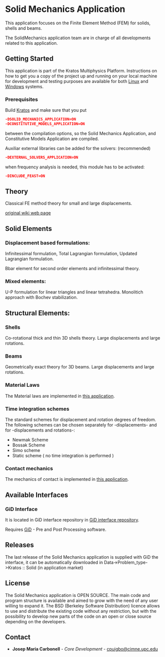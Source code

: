 # Solid Mechanics Application

This application focuses on the Finite Element Method (FEM) for solids, shells and beams.

The SolidMechanics application team are in charge of all developments related to this application.

## Getting Started

This application is part of the Kratos Multiphysics Platform. Instructions on how to get you a copy of the project up and running on your local machine for development and testing purposes are available for both [Linux](http://kratos-wiki.cimne.upc.edu/index.php/LinuxInstall) and [Windows](http://kratos-wiki.cimne.upc.edu/index.php/Windows_7_Download_and_Installation) systems.

### Prerequisites

Build [Kratos](https://github.com/KratosMultiphysics/Kratos/wiki) and make sure that you put

``` cmake
-DSOLID_MECHANICS_APPLICATION=ON
-DCONSTITUTIVE_MODELS_APPLICATION=ON
```

between the compilation options, so the Solid Mechanics Application, and Constitutive Models Application are compiled.

Auxiliar external libraries can be added for the solvers: (recommended)

``` cmake
-DEXTERNAL_SOLVERS_APPLICATION=ON
```

when frequency analysis is needed, this module has to be activated:

``` cmake
-DINCLUDE_FEAST=ON 
```

## Theory

Classical FE method theory for small and large displacements. 

[original wiki web page](http://kratos-wiki.cimne.upc.edu/index.php/Solid_Mechanics_Application)

## Solid Elements

### Displacement based formulations:

Infinitessimal formulation, Total Lagrangian formulation, Updated Lagrangian formulation.

Bbar element for second order elements and infinitessimal theory.

### Mixed elements:

U-P formulation for linear triangles and linear tetrahedra. Monolitich approach with Bochev stabilization.

## Structural Elements:

### Shells

Co-rotational thick and thin 3D shells theory. Large displacements and large rotations.

### Beams

Geometrically exact theory for 3D beams. Large displacements and large rotations.

### Material Laws

The Material laws are implemented in [this application](https://github.com/KratosMultiphysics/Kratos/tree/master/applications/ConstitutiveModelsApplication).

### Time integration schemes

The standard schemes for displacement and rotation degrees of freedom. The following schemes can be chosen separately for -displacements- and for -displacements and rotations-:

* Newmak Scheme
* Bossak Scheme
* Simo scheme
* Static scheme ( no time integration is performed )

### Contact mechanics

The mechanics of contact is implemented in [this application](https://github.com/KratosMultiphysics/Kratos/tree/master/applications/ContactMechanicsApplication).

## Available Interfaces

### GiD Interface

It is located in GiD interface repository in [GiD interface repository](https://github.com/KratosMultiphysics/GiDInterface/tree/master/).

Requires [GiD](https://www.gidhome.com/) - Pre and Post Processing software.

## Releases

The last release of the Solid Mechanics application is supplied with GiD the interface, it can be automatically downloaded in Data->Problem_type->Kratos :: Solid (in application market)

## License

The Solid Mechanics application is OPEN SOURCE. The main code and program structure is available and aimed to grow with the need of any user willing to expand it. The BSD (Berkeley Software Distribution) licence allows to use and distribute the existing code without any restriction, but with the possibility to develop new parts of the code on an open or close source depending on the developers.

## Contact

* **Josep Maria Carbonell** - *Core Development* - [cpuigbo@cimne.upc.edu](mailto:cpuigbo@cimne.upc.edu)
